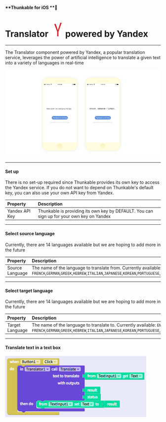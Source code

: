 #### **Thunkable for iOS **

# Translator ![](/assets/yandex-translator-ios-icon.png)powered by Yandex

---

The Translator component powered by Yandex, a popular translation service, leverages the power of artificial intelligence to translate a given text into a variety of languages in real-time

![](/assets/translator-yandex-ios-fig-2.png)

---

#### Set up

There is no set-up required since Thunkable provides its own key to access the Yandex service.  If you do not want to depend on Thunkable's default key, you can also use your own API key from Yandex.

| Property | Description |
| :--- | :--- |
| Yandex API Key | Thunkable is providing its own key by DEFAULT. You can sign up for your own key on Yandex |

---

#### Select source language

Currently, there are 14 languages available but we are hoping to add more in the future

| Property | Description |
| :--- | :--- |
| Source Language | The name of the language to translate from. Currently available: `ENGLISH`, `CHINESE`,`DUTCH`, `FRENCH`,`GERMAN`,`GREEK`,`HEBREW`,`ITALIAN`,`JAPANESE`,`KOREAN`,`PORTUGUESE`,`RUSSIAN`,`SPANISH`,`UKRANIAN` |

---

#### Select target language

Currently, there are 14 languages available but we are hoping to add more in the future

| Property | Description |
| :--- | :--- |
| Target Language | The name of the language to translate to. Currently available: `ENGLISH`, `CHINESE`,`DUTCH`, `FRENCH`,`GERMAN`,`GREEK`,`HEBREW`,`ITALIAN`,`JAPANESE`,`KOREAN`,`PORTUGUESE`,`RUSSIAN`,`SPANISH`,`UKRANIAN` |

---

#### Translate text in a text box

![](/assets/translator-yandex-ios-fig-1.png)

